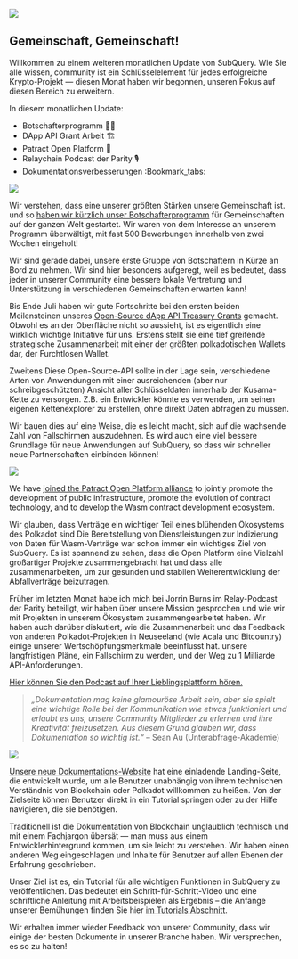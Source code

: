 ![](https://miro.medium.com/max/1400/1*2z3_9s-SY7dAvfe6xf9IDA.png)

## Gemeinschaft, Gemeinschaft!


Willkommen zu einem weiteren monatlichen Update von SubQuery. Wie Sie alle wissen, community ist ein Schlüsselelement für jedes erfolgreiche Krypto-Projekt — diesen Monat haben wir begonnen, unseren Fokus auf diesen Bereich zu erweitern.

In diesem monatlichen Update:

-   Botschafterprogramm 👩💼
-   DApp API Grant Arbeit 🏗
-   Patract Open Platform 🌃
-   Relaychain Podcast der Parity 🎙
-   Dokumentationsverbesserungen :Bookmark_tabs:


![](https://miro.medium.com/max/1400/0*pe3Z3x1lGb_RLa5x)

Wir verstehen, dass eine unserer größten Stärken unsere Gemeinschaft ist. und so [haben wir kürzlich unser Botschafterprogramm](https://subquery.medium.com/introducing-the-subquery-ambassador-program-aa82613ab804) für Gemeinschaften auf der ganzen Welt gestartet. Wir waren von dem Interesse an unserem Programm überwältigt, mit fast 500 Bewerbungen innerhalb von zwei Wochen eingeholt!

Wir sind gerade dabei, unsere erste Gruppe von Botschaftern in Kürze an Bord zu nehmen. Wir sind hier besonders aufgeregt, weil es bedeutet, dass jeder in unserer Community eine bessere lokale Vertretung und Unterstützung in verschiedenen Gemeinschaften erwarten kann!

Bis Ende Juli haben wir gute Fortschritte bei den ersten beiden Meilensteinen unseres [Open-Source dApp API Treasury Grants](https://kusama.polkassembly.io/treasury/95) gemacht. Obwohl es an der Oberfläche nicht so aussieht, ist es eigentlich eine wirklich wichtige Initiative für uns. Erstens stellt sie eine tief greifende strategische Zusammenarbeit mit einer der größten polkadotischen Wallets dar, der Furchtlosen Wallet.

Zweitens Diese Open-Source-API sollte in der Lage sein, verschiedene Arten von Anwendungen mit einer ausreichenden (aber nur schreibgeschützten) Ansicht aller Schlüsseldaten innerhalb der Kusama-Kette zu versorgen. Z.B. ein Entwickler könnte es verwenden, um seinen eigenen Kettenexplorer zu erstellen, ohne direkt Daten abfragen zu müssen.

Wir bauen dies auf eine Weise, die es leicht macht, sich auf die wachsende Zahl von Fallschirmen auszudehnen. Es wird auch eine viel bessere Grundlage für neue Anwendungen auf SubQuery, so dass wir schneller neue Partnerschaften einbinden können!

![](https://miro.medium.com/max/1400/0*AhM68fyjjSp_2edZ)

We have [joined the Patract Open Platform alliance](https://subquery.medium.com/subquery-is-joining-the-patract-open-platform-91682c748a57) to jointly promote the development of public infrastructure, promote the evolution of contract technology, and to develop the Wasm contract development ecosystem.

Wir glauben, dass Verträge ein wichtiger Teil eines blühenden Ökosystems des Polkadot sind Die Bereitstellung von Dienstleistungen zur Indizierung von Daten für Wasm-Verträge war schon immer ein wichtiges Ziel von SubQuery. Es ist spannend zu sehen, dass die Open Platform eine Vielzahl großartiger Projekte zusammengebracht hat und dass alle zusammenarbeiten, um zur gesunden und stabilen Weiterentwicklung der Abfallverträge beizutragen.

Früher im letzten Monat habe ich mich bei Jorrin Burns im Relay-Podcast der Parity beteiligt, wir haben über unsere Mission gesprochen und wie wir mit Projekten in unserem Ökosystem zusammengearbeitet haben. Wir haben auch darüber diskutiert, wie die Zusammenarbeit und das Feedback von anderen Polkadot-Projekten in Neuseeland (wie Acala und Bitcountry) einige unserer Wertschöpfungsmerkmale beeinflusst hat. unsere langfristigen Pläne, ein Fallschirm zu werden, und der Weg zu 1 Milliarde API-Anforderungen.

[Hier können Sie den Podcast auf Ihrer Lieblingsplattform hören.](https://relaychain.fm/35-querying-the-worlds-data-with-subquery)

> _„Dokumentation mag keine glamouröse Arbeit sein, aber sie spielt eine wichtige Rolle bei der Kommunikation wie etwas funktioniert und erlaubt es uns, unsere Community Mitglieder zu erlernen und ihre Kreativität freizusetzen. Aus diesem Grund glauben wir, dass Dokumentation so wichtig ist.“_ – Sean Au (Unterabfrage-Akademie)

![](https://miro.medium.com/max/1200/0*tvcfXFxHc6shdmAy.gif)

[Unsere neue Dokumentations-Website](https://doc.subquery.network/) hat eine einladende Landing-Seite, die entwickelt wurde, um alle Benutzer unabhängig von ihrem technischen Verständnis von Blockchain oder Polkadot willkommen zu heißen. Von der Zielseite können Benutzer direkt in ein Tutorial springen oder zu der Hilfe navigieren, die sie benötigen.

Traditionell ist die Dokumentation von Blockchain unglaublich technisch und mit einem Fachjargon übersät — man muss aus einem Entwicklerhintergrund kommen, um sie leicht zu verstehen. Wir haben einen anderen Weg eingeschlagen und Inhalte für Benutzer auf allen Ebenen der Erfahrung geschrieben.

Unser Ziel ist es, ein Tutorial für alle wichtigen Funktionen in SubQuery zu veröffentlichen. Das bedeutet ein Schritt-für-Schritt-Video und eine schriftliche Anleitung mit Arbeitsbeispielen als Ergebnis – die Anfänge unserer Bemühungen finden Sie hier [im Tutorials Abschnitt](https://doc.subquery.network/tutorials_examples/howto.html).

Wir erhalten immer wieder Feedback von unserer Community, dass wir einige der besten Dokumente in unserer Branche haben. Wir versprechen, es so zu halten!